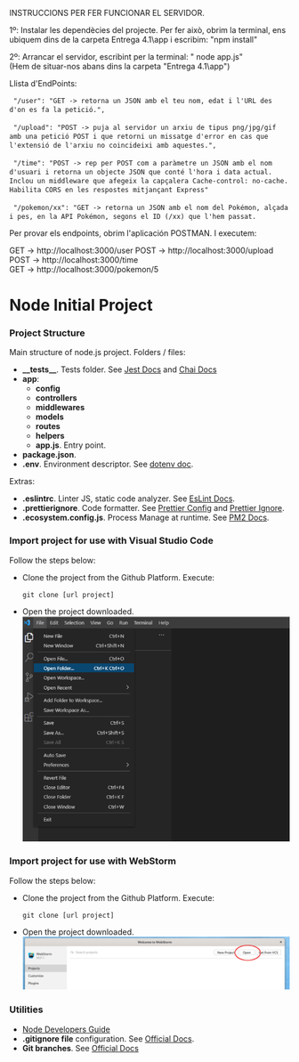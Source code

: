  
INSTRUCCIONS PER FER FUNCIONAR EL SERVIDOR.

1º: Instalar les dependècies del projecte. Per fer això, obrim la terminal, ens ubiquem dins de la carpeta Entrega 4.1\app i escribim:
"npm install"

2º: Arrancar el servidor, escribint per la terminal: "
node app.js"  
(Hem de situar-nos abans dins la carpeta "Entrega 4.1\app")


  Llista d'EndPoints:

     "/user": "GET -> retorna un JSON amb el teu nom, edat i l'URL des d'on es fa la petició.",
     
     "/upload": "POST -> puja al servidor un arxiu de tipus png/jpg/gif amb una petició POST i que retorni un missatge d'error en cas que l'extensió de l'arxiu no coincideixi amb aquestes.",
     
     "/time": "POST -> rep per POST com a paràmetre un JSON amb el nom d'usuari i retorna un objecte JSON que conté l'hora i data actual. Inclou un middleware que afegeix la capçalera Cache-control: no-cache. Habilita CORS en les respostes mitjançant Express"
     
     "/pokemon/xx": "GET -> retorna un JSON amb el nom del Pokémon, alçada i pes, en la API Pokémon, segons el ID (/xx) que l'hem passat.

Per provar els endpoints, obrim l'aplicación POSTMAN. I executem:

GET  -> http://localhost:3000/user
POST -> http://localhost:3000/upload      
POST -> http://localhost:3000/time   
GET  -> http://localhost:3000/pokemon/5  










# Node Initial Project

### Project Structure

Main structure of node.js project. Folders / files:

- <b>\_\_tests__</b>. Tests folder. See [Jest Docs](https://jestjs.io/es-ES/docs/configuration) and [Chai Docs](https://www.chaijs.com/)
- <b>app</b>:
    - <b>config</b>
    - <b>controllers</b>
    - <b>middlewares</b>
    - <b>models</b>
    - <b>routes</b>
    - <b>helpers</b>
    - <b>app.js</b>. Entry point.
- <b>package.json</b>.
- <b>.env</b>. Environment descriptor. See [dotenv doc](https://www.npmjs.com/package/dotenv).

Extras:
- <b>.eslintrc</b>. Linter JS, static code analyzer. See [EsLint Docs](https://eslint.org/docs/user-guide/configuring/configuration-files).
- <b>.prettierignore</b>. Code formatter. See [Prettier Config](https://prettier.io/docs/en/configuration.html) and [Prettier Ignore](https://prettier.io/docs/en/ignore.html).
- <b>.ecosystem.config.js</b>. Process Manage at runtime. See [PM2 Docs](https://pm2.keymetrics.io/).

### Import project for use with Visual Studio Code

Follow the steps below:
* Clone the project from the Github Platform. Execute:
  ```
  git clone [url project]
  ```
* Open the project downloaded.
  ![Open Project](img/VSC_open.png)


### Import project for use with WebStorm

Follow the steps below:
* Clone the project from the Github Platform. Execute:
  ```
  git clone [url project]
  ```
* Open the project downloaded.
![Open Project](img/webstorm_open.png)


### Utilities

* [Node Developers Guide](https://nodejs.dev/learn)
* **.gitignore file** configuration. See [Official Docs](https://docs.github.com/en/get-started/getting-started-with-git/ignoring-files).
* **Git branches**. See [Official Docs](https://git-scm.com/book/en/v2/Git-Branching-Branches-in-a-Nutshell)
